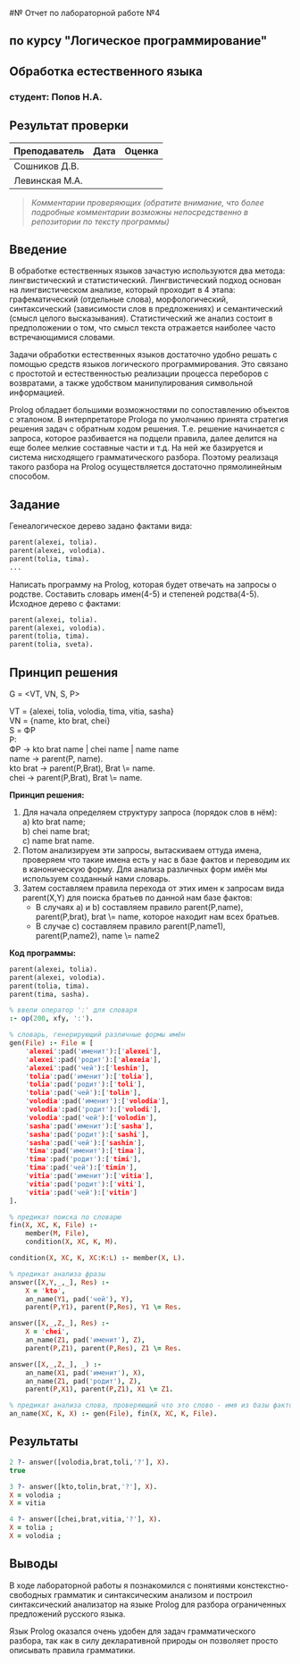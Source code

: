 #№ Отчет по лабораторной работе №4
## по курсу "Логическое программирование"

## Обработка естественного языка

### студент: Попов Н.А.

## Результат проверки

| Преподаватель     | Дата         |  Оценка       |
|-------------------|--------------|---------------|
| Сошников Д.В. |              |               |
| Левинская М.А.|              |               |

> *Комментарии проверяющих (обратите внимание, что более подробные комментарии возможны непосредственно в репозитории по тексту программы)*


## Введение

В обработке естественных языков зачастую используются два метода: лингвистический и статистический. Лингвистический подход основан на лингвистическом анализе, который проходит в 4 этапа: графематический (отдельные слова), морфологический, синтаксический (зависимости слов в предложениях) и семантический (смысл целого высказывания). Статистический же анализ состоит в предположении о том, что смысл текста отражается наиболее часто встречающимися словами.

Задачи обработки естественных языков достаточно удобно решать с помощью средств языков логического программирования. Это связано с простотой и естественностью реализации процесса переборов с возвратами, а также удобством манипулирования символьной информацией.

Prolog обладает большими возможностями по сопоставлению объектов с эталоном. В интерпретаторе Prologа по умолчанию принята стратегия решения задач с обратным ходом решения. Т.е. решение начинается с запроса, которое разбивается на подцели правила, далее делится на еще более мелкие составные части и т.д. На ней же базируется и система нисходящего грамматического разбора. Поэтому реализаця такого разбора на Prolog осуществляется достаточно прямолинейным способом.

## Задание

Генеалогическое дерево задано фактами вида:

```prolog
parent(alexei, tolia).
parent(alexei, volodia).
parent(tolia, tima).
...
```
Написать программу на Prolog, которая будет отвечать на запросы о родстве.
Составить словарь имен(4-5) и степеней родства(4-5).
Исходное дерево с фактами:
```prolog
parent(alexei, tolia).
parent(alexei, volodia).
parent(tolia, tima).
parent(tolia, sveta).
```

## Принцип решения


G = <VT, VN, S, P>

VT = {alexei, tolia, volodia, tima, vitia, sasha}  
VN = {name, kto brat, chei}  
S = ФР  
P:   
ФР -> kto brat name | chei name | name name  
name -> parent(P, name).  
kto brat -> parent(P,Brat), Brat \\= name.  
chei -> parent(P,Brat), Brat \\= name.  


**Принцип решения:**

1. Для начала определяем структуру запроса (порядок слов в нём):  
   a) kto brat name;  
   b) chei name brat;  
   c) name brat name.  
2. Потом анализируем эти запросы, вытаскиваем оттуда имена, проверяем что такие имена есть у нас в базе фактов и переводим их в каноническую форму. Для анализа различных форм имён мы используем созданный нами словарь.
3. Затем составляем правила перехода от этих имен к запросам вида parent(X,Y) для поиска братьев по данной нам базе фактов:
   - В случаях a) и b)  составляем правило parent(P,name), parent(P,brat), brat \\= name, которое находит нам всех братьев.
   - В случае c) составляем правило parent(P,name1), parent(P,name2), name \\= name2

**Код программы:**

```prolog
parent(alexei, tolia).
parent(alexei, volodia).
parent(tolia, tima).
parent(tima, sasha).

% ввели оператор ':' для словаря
:- op(200, xfy, ':').

% словарь, генерирующий различные формы имён
gen(File) :- File = [
    'alexei':pad('именит'):['alexei'],
    'alexei':pad('родит'):['alexeia'],
    'alexei':pad('чей'):['leshin'],
    'tolia':pad('именит'):['tolia'],
    'tolia':pad('родит'):['toli'],
    'tolia':pad('чей'):['tolin'],
    'volodia':pad('именит'):['volodia'],
    'volodia':pad('родит'):['volodi'],
    'volodia':pad('чей'):['volodin'],
    'sasha':pad('именит'):['sasha'],
    'sasha':pad('родит'):['sashi'],
    'sasha':pad('чей'):['sashin'],
    'tima':pad('именит'):['tima'],
    'tima':pad('родит'):['timi'],
    'tima':pad('чей'):['timin'],
    'vitia':pad('именит'):['vitia'],
    'vitia':pad('родит'):['viti'],
    'vitia':pad('чей'):['vitin']
].

% предикат поиска по словарю
fin(X, XC, K, File) :- 
    member(M, File),
    condition(X, XC, K, M).

condition(X, XC, K, XC:K:L) :- member(X, L).

% предикат анализа фразы
answer([X,Y,_,_], Res) :- 
    X = 'kto',
    an_name(Y1, pad('чей'), Y),
    parent(P,Y1), parent(P,Res), Y1 \= Res.

answer([X,_,Z,_], Res) :- 
    X = 'chei',
    an_name(Z1, pad('именит'), Z),
    parent(P,Z1), parent(P,Res), Z1 \= Res.

answer([X,_,Z,_], _) :- 
    an_name(X1, pad('именит'), X),
    an_name(Z1, pad('родит'), Z),
    parent(P,X1), parent(P,Z1), X1 \= Z1.

% предикат анализа слова, проверяющий что это слово - имя из базы фактов
an_name(XC, K, X) :- gen(File), fin(X, XC, K, File).
```

## Результаты

```prolog
2 ?- answer([volodia,brat,toli,'?'], X).
true

3 ?- answer([kto,tolin,brat,'?'], X).
X = volodia ;
X = vitia 

4 ?- answer([chei,brat,vitia,'?'], X).   
X = tolia ;
X = volodia ;

```

## Выводы

В ходе лабораторной работы я познакомился с понятиями констекстно-свободных грамматик и синтаксическим анализом и построил синтаксический анализатор на языке Prolog для разбора ограниченных предложений русского языка.

Язык Prolog оказался очень удобен для задач грамматического разбора, так как в силу декларативной природы он позволяет просто описывать правила грамматики.
